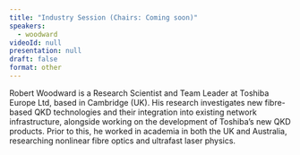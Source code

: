 ```yaml
---
title: "Industry Session (Chairs: Coming soon)"
speakers:
  - woodward
videoId: null
presentation: null
draft: false
format: other
---
```

Robert Woodward is a Research Scientist and Team Leader at Toshiba Europe Ltd, based in Cambridge (UK). His research investigates new fibre-based QKD technologies and their integration into existing network infrastructure, alongside working on the development of Toshiba’s new QKD products. Prior to this, he worked in academia in both the UK and Australia, researching nonlinear fibre optics and ultrafast laser physics.

<!-- fields to use above: -->
<!-- videoId: "Vfl9pPh6ipI" -->
<!-- presentation: "/slides/invited-MargaridaPereira.pdf" -->
